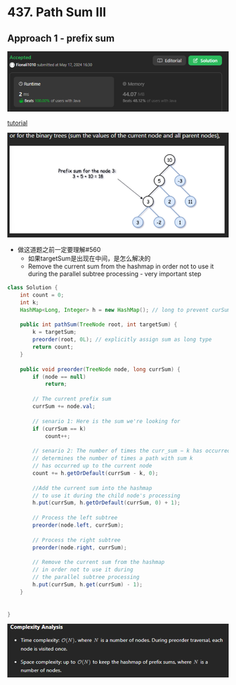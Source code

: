 # 437. Path Sum III

## Approach 1 - prefix sum

![alt text](image-20.png)

[tutorial](https://leetcode.com/problems/path-sum-iii/?envType=study-plan-v2&envId=leetcode-75)

![alt text](image-68.png)

- 做这道题之前一定要理解#560
    - 如果targetSum是出现在中间，是怎么解决的
    - Remove the current sum from the hashmap in order not to use it during the parallel subtree processing - very important step

```java
class Solution {
    int count = 0;
    int k;
    HashMap<Long, Integer> h = new HashMap(); // long to prevent curSum overflow;
    
    public int pathSum(TreeNode root, int targetSum) {
        k = targetSum;
        preorder(root, 0L); // explicitly assign sum as long type
        return count;
    }

    public void preorder(TreeNode node, long currSum) {
        if (node == null)
            return;
        
        // The current prefix sum
        currSum += node.val;

        // senario 1: Here is the sum we're looking for
        if (currSum == k)
            count++;
        
        // senario 2: The number of times the curr_sum − k has occurred already, 
        // determines the number of times a path with sum k 
        // has occurred up to the current node
        count += h.getOrDefault(currSum - k, 0);
        
        //Add the current sum into the hashmap
        // to use it during the child node's processing
        h.put(currSum, h.getOrDefault(currSum, 0) + 1);

        // Process the left subtree
        preorder(node.left, currSum);

        // Process the right subtree
        preorder(node.right, currSum);

        // Remove the current sum from the hashmap
        // in order not to use it during 
        // the parallel subtree processing
        h.put(currSum, h.get(currSum) - 1);
    }    
            
    
}
```
![alt text](image-21.png)